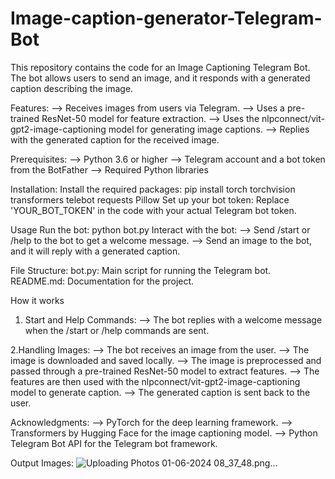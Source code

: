 # Image-caption-generator-Telegram-Bot
This repository contains the code for an Image Captioning Telegram Bot. The bot allows users to send an image, and it responds with a generated caption describing the image.

Features:
--> Receives images from users via Telegram.
--> Uses a pre-trained ResNet-50 model for feature extraction.
--> Uses the nlpconnect/vit-gpt2-image-captioning model for generating image captions.
--> Replies with the generated caption for the received image.

Prerequisites:
--> Python 3.6 or higher
--> Telegram account and a bot token from the BotFather
--> Required Python libraries

Installation:
Install the required packages:
      pip install torch torchvision transformers telebot requests Pillow
Set up your bot token:
      Replace 'YOUR_BOT_TOKEN' in the code with your actual Telegram bot token.

Usage
Run the bot:
      python bot.py
Interact with the bot:
--> Send /start or /help to the bot to get a welcome message.
--> Send an image to the bot, and it will reply with a generated caption.

File Structure:
bot.py: Main script for running the Telegram bot.
README.md: Documentation for the project.

How it works
1. Start and Help Commands:
--> The bot replies with a welcome message when the /start or /help commands are sent.

2.Handling Images:
--> The bot receives an image from the user.
--> The image is downloaded and saved locally.
--> The image is preprocessed and passed through a pre-trained ResNet-50 model to extract features.
--> The features are then used with the nlpconnect/vit-gpt2-image-captioning model to generate caption.
--> The generated caption is sent back to the user.

Acknowledgments:
--> PyTorch for the deep learning framework.
--> Transformers by Hugging Face for the image captioning model.
--> Python Telegram Bot API for the Telegram bot framework.

Output Images:
![Uploading Photos 01-06-2024 08_37_48.png…]()

